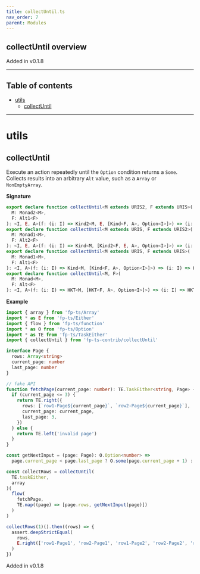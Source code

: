 ```yaml
---
title: collectUntil.ts
nav_order: 7
parent: Modules
---
```


## collectUntil overview

Added in v0.1.8

---

<h2 class="text-delta">Table of contents</h2>

- [utils](#utils)
  - [collectUntil](#collectuntil)

---

# utils

## collectUntil

Execute an action repeatedly until the `Option` condition returns a `Some`. Collects results into an arbitrary `Alt`
value, such as a `Array` or `NonEmptyArray`.

**Signature**

```ts
export declare function collectUntil<M extends URIS2, F extends URIS>(
  M: Monad2<M>,
  F: Alt1<F>
): <I, E, A>(f: (i: I) => Kind2<M, E, [Kind<F, A>, Option<I>]>) => (i: I) => Kind2<M, E, Kind<F, A>>
export declare function collectUntil<M extends URIS, F extends URIS2>(
  M: Monad1<M>,
  F: Alt2<F>
): <I, E, A>(f: (i: I) => Kind<M, [Kind2<F, E, A>, Option<I>]>) => (i: I) => Kind<M, Kind2<F, E, A>>
export declare function collectUntil<M extends URIS, F extends URIS>(
  M: Monad1<M>,
  F: Alt1<F>
): <I, A>(f: (i: I) => Kind<M, [Kind<F, A>, Option<I>]>) => (i: I) => Kind<M, Kind<F, A>>
export declare function collectUntil<M, F>(
  M: Monad<M>,
  F: Alt<F>
): <I, A>(f: (i: I) => HKT<M, [HKT<F, A>, Option<I>]>) => (i: I) => HKT<M, HKT<F, A>>
```

**Example**

```ts
import { array } from 'fp-ts/Array'
import * as E from 'fp-ts/Either'
import { flow } from 'fp-ts/function'
import * as O from 'fp-ts/Option'
import * as TE from 'fp-ts/TaskEither'
import { collectUntil } from 'fp-ts-contrib/collectUntil'

interface Page {
  rows: Array<string>
  current_page: number
  last_page: number
}

// fake API
function fetchPage(current_page: number): TE.TaskEither<string, Page> {
  if (current_page <= 3) {
    return TE.right({
      rows: [`row1-Page${current_page}`, `row2-Page${current_page}`],
      current_page: current_page,
      last_page: 3,
    })
  } else {
    return TE.left('invalid page')
  }
}

const getNextInput = (page: Page): O.Option<number> =>
  page.current_page < page.last_page ? O.some(page.current_page + 1) : O.none

const collectRows = collectUntil(
  TE.taskEither,
  array
)(
  flow(
    fetchPage,
    TE.map((page) => [page.rows, getNextInput(page)])
  )
)

collectRows(1)().then((rows) => {
  assert.deepStrictEqual(
    rows,
    E.right(['row1-Page1', 'row2-Page1', 'row1-Page2', 'row2-Page2', 'row1-Page3', 'row2-Page3'])
  )
})
```

Added in v0.1.8
